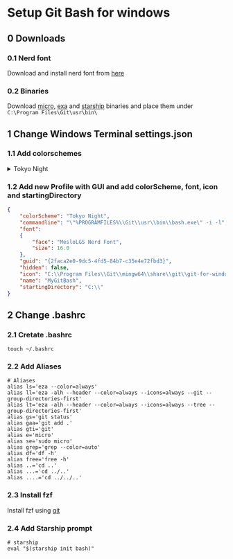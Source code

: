 # Setup Git Bash for windows

## 0 Downloads

### 0.1 Nerd font
Download and install nerd font from [here](https://github.com/ryanoasis/nerd-fonts)

### 0.2 Binaries
Download [micro](https://github.com/zyedidia/micro/releases/latest), [exa](https://github.com/eza-community/eza/releases/latest) and [starship](https://github.com/starship/starship/releases/latest) binaries and place them under `C:\Program Files\Git\usr\bin\`

## 1 Change Windows Terminal settings.json

### 1.1 Add colorschemes
<details>
<summary>Tokyo Night</summary>
```json
{
    "background": "#1A1B2C",
    "black": "#414868",
    "blue": "#7AA2F7",
    "brightBlack": "#414868",
    "brightBlue": "#7AA2F7",
    "brightCyan": "#7DCFFF",
    "brightGreen": "#73DACA",
    "brightPurple": "#BB9AF7",
    "brightRed": "#F7768E",
    "brightWhite": "#C0CAF5",
    "brightYellow": "#E0AF68",
    "cursorColor": "#C0CAF5",
    "cyan": "#7DCFFF",
    "foreground": "#A9B1DC",
    "green": "#73DACA",
    "name": "Tokyo Night",
    "purple": "#BB9AF7",
    "red": "#F7768E",
    "selectionBackground": "#28344A",
    "white": "#C0CAF5",
    "yellow": "#E0AF68"
},
{
    "background": "#D5D6DB",
    "black": "#0F0F14",
    "blue": "#34548A",
    "brightBlack": "#0F0F14",
    "brightBlue": "#34548A",
    "brightCyan": "#0F4B6E",
    "brightGreen": "#33635C",
    "brightPurple": "#5A4A78",
    "brightRed": "#8C4351",
    "brightWhite": "#343B58",
    "brightYellow": "#8F5815",
    "cursorColor": "#FFFFFF",
    "cyan": "#0F4B6E",
    "foreground": "#343B58",
    "green": "#33635C",
    "name": "Tokyo Night Light",
    "purple": "#5A4A78",
    "red": "#8C4351",
    "selectionBackground": "#FFFFFF",
    "white": "#343B58",
    "yellow": "#8F5815"
},
{
    "background": "#24283B",
    "black": "#414868",
    "blue": "#7AA2F7",
    "brightBlack": "#414868",
    "brightBlue": "#7AA2F7",
    "brightCyan": "#7DCFFF",
    "brightGreen": "#73DACA",
    "brightPurple": "#BB9AF7",
    "brightRed": "#F7768E",
    "brightWhite": "#C0CAF5",
    "brightYellow": "#E0AF68",
    "cursorColor": "#C0CAF5",
    "cyan": "#7DCFFF",
    "foreground": "#A9B1DC",
    "green": "#73DACA",
    "name": "Tokyo Night Storm",
    "purple": "#BB9AF7",
    "red": "#F7768E",
    "selectionBackground": "#28344A",
    "white": "#C0CAF5",
    "yellow": "#E0AF68"
}
```
</details>

### 1.2 Add new Profile with GUI and add colorScheme, font, icon and startingDirectory
```json
{
    "colorScheme": "Tokyo Night",
    "commandline": "\"%PROGRAMFILES%\\Git\\usr\\bin\\bash.exe\" -i -l",
    "font": 
    {
        "face": "MesloLGS Nerd Font",
        "size": 16.0
    },
    "guid": "{2faca2e0-9dc5-4fd5-84b7-c35e4e72fbd3}",
    "hidden": false,
    "icon": "C:\\Program Files\\Git\\mingw64\\share\\git\\git-for-windows.ico",
    "name": "MyGitBash",
    "startingDirectory": "C:\\"
}
```

## 2 Change .bashrc

### 2.1 Cretate .bashrc
`touch ~/.bashrc`

### 2.2 Add Aliases
```
# Aliases
alias ls='eza --color=always'
alias ll='eza -alh --header --color=always --icons=always --git --group-directories-first'
alias lt='eza -alh --header --color=always --icons=always --tree --group-directories-first'
alias gs='git status'
alias gaa='git add .'
alias gti='git'
alias e='micro'
alias se='sudo micro'
alias grep='grep --color=auto'
alias df='df -h'
alias free='free -h'
alias ..='cd ..'
alias ...='cd ../..'
alias ....='cd ../../..'
```

### 2.3 Install fzf
Install fzf using [git](https://github.com/junegunn/fzf?tab=readme-ov-file#using-git)

### 2.4 Add Starship prompt
```
# starship
eval "$(starship init bash)"
```


